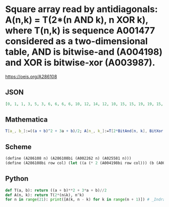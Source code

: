# Square array read by antidiagonals: A\(n,k\) \= T\(2\*\(n AND k\), n XOR k\), where T\(n,k\) is sequence A001477 considered as a two\-dimensional table, AND is bitwise\-and \(A004198\) and XOR is bitwise\-xor \(A003987\)\.
https://oeis.org/A286108
## JSON
```JSON
[0, 1, 1, 3, 5, 3, 6, 6, 6, 6, 10, 12, 14, 12, 10, 15, 15, 19, 19, 15, 15, 21, 23, 21, 27, 21, 23, 21, 28, 28, 28, 28, 28, 28, 28, 28, 36, 38, 40, 38, 44, 38, 40, 38, 36, 45, 45, 49, 49, 53, 53, 49, 49, 45, 45, 55, 57, 55, 61, 63, 65, 63, 61, 55, 57, 55, 66, 66, 66, 66, 74, 74, 74, 74, 66, 66, 66, 66, 78, 80, 82, 80, 78, 88, 90, 88, 78, 80, 82, 80, 78]
```
## Mathematica
```Mathematica
T[a_, b_]:=((a + b)^2 + 3a + b)/2; A[n_, k_]:=T[2*BitAnd[n, k], BitXor[n, k]]; Table[A[k, n - k ], {n, 0, 20}, {k, 0, n}] // Flatten (* _Indranil Ghosh_, May 20 2017 *)
```
## Scheme
```Scheme
(define (A286108 n) (A286108bi (A002262 n) (A025581 n)))
(define (A286108bi row col) (let ((a (* 2 (A004198bi row col))) (b (A003987bi row col))) (/ (+ (expt (+ a b) 2) (* 3 a) b) 2))) ;; Here A003987bi and A004198bi implement bitwise-xor (A003987) and bitwise-and (A004198).
```
## Python
```Python
def T(a, b): return ((a + b)**2 + 3*a + b)//2
def A(n, k): return T(2*(n&k), n^k)
for n in range(21): print([A(k, n - k) for k in range(n + 1)]) # _Indranil Ghosh_, May 20 2017
```
